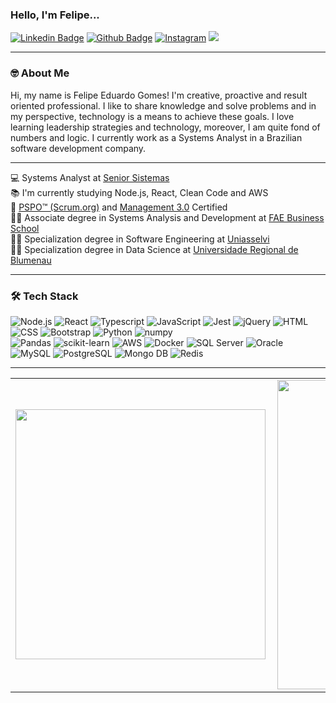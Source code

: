### Hello, I'm Felipe...
[![Linkedin Badge](https://img.shields.io/badge/-LinkedIn-0077B5?style=flat&logo=Linkedin&logoColor=white&link=https://www.linkedin.com/in/felipe-eduardo-gomes/)](https://www.linkedin.com/in/felipe-eduardo-gomes/) [![Github Badge](https://img.shields.io/badge/-Github-242A2D?style=flat&logo=Github&logoColor=white&link=https://github.com/gomesfg/)](https://github.com/gomesfg/) [![Instagram](https://img.shields.io/badge/-instagram-D42F8A?style=flat&logo=instagram&logoColor=white&link=https://www.instagram.com/felipegomes91/)](https://www.instagram.com/felipegomes91/) ![](https://komarev.com/ghpvc/?username=gomesfg)

---

### 🤓 About Me
Hi, my name is Felipe Eduardo Gomes! I'm creative, proactive and result oriented professional. I like to share knowledge and solve problems and in my perspective, technology is a means to achieve these goals. I love learning leadership strategies and technology, moreover, I am quite fond of numbers and logic. I currently work as a Systems Analyst in a Brazilian software development company. 

---

💻 Systems Analyst at [Senior Sistemas](https://www.senior.com.br/) <br/>
📚 I'm currently studying Node.js, React, Clean Code and AWS <br/>
📄 [PSPO™ (Scrum.org)](https://www.credly.com/badges/7a577364-a8a6-4c7e-8cfd-22bcd05f72e7?source=linked_in_profile) and [Management 3.0](https://management30.com/badges/felipe-eduardo-gomes-62634508963a9ece3192a3/) Certified <br/>
👨‍💻 Associate degree in Systems Analysis and Development at [FAE Business School](https://fae.edu/) <br/>
👨‍💻 Specialization degree in Software Engineering at [Uniasselvi](https://portal.uniasselvi.com.br/) <br/>
👨‍💻 Specialization degree in Data Science at [Universidade Regional de Blumenau](https://www.furb.br/) <br/>

---

### 🛠 Tech Stack
![Node.js](https://img.shields.io/badge/-Node.js-green?style=flat&logoColor=white&logo=nodedotjs) ![React](https://img.shields.io/badge/-React-45D1FD?style=flat&logoColor=white&logo=react) ![Typescript](https://img.shields.io/badge/-Typescript-ffdd19?style=flat&logoColor=white&logo=typescript&color=3178C6) ![JavaScript](https://img.shields.io/badge/-JavaScript-ffdd19?style=flat&logoColor=white&logo=javascript) ![Jest](https://img.shields.io/badge/-Jest-7478AE?style=flat&logoColor=white&logo=jest) ![jQuery](https://img.shields.io/badge/-jQuery-00d10d?style=flat&logoColor=white&logo=jquery) ![HTML](https://img.shields.io/badge/-HTML-ff0d00?style=flat&logoColor=white&logo=html5) ![CSS](https://img.shields.io/badge/-CSS-196eff?style=flat&logoColor=white&logo=css3) ![Bootstrap](https://img.shields.io/badge/-Bootstrap-196eff?style=flat&logoColor=white&logo=bootstrap) ![Python](https://img.shields.io/badge/-Python-0077B5?style=flat&logoColor=white&logo=python) ![numpy](https://img.shields.io/badge/-numpy-black?style=flat&logoColor=white&logo=numpy) <br/> ![Pandas](https://img.shields.io/badge/-Pandas-green?style=flat&logoColor=white&logo=pandas) ![scikit-learn](https://img.shields.io/badge/-scikit_learn-ffdd19?style=flat&logoColor=white&logo=scikitlearn) ![AWS](https://img.shields.io/badge/-AWS-ff961f?style=flat&logoColor=white&logo=amazonaws) ![Docker](https://img.shields.io/badge/-Docker-1090D1?style=flat&logoColor=white&logo=docker) ![SQL Server](https://img.shields.io/badge/-SQL_Server-white?style=flat&logoColor=black&logo=microsoftsqlserver) ![Oracle](https://img.shields.io/badge/-Oracle-red?style=flat&logoColor=white&logo=oracle) ![MySQL](https://img.shields.io/badge/-MySQL-1090D1?style=flat&logoColor=white&logo=mysql) ![PostgreSQL](https://img.shields.io/badge/-PostgreSQL-45D1FD?style=flat&logoColor=white&logo=postgresql) ![Mongo DB](https://img.shields.io/badge/-Mongo_DB-white?style=flat&logoColor=green&logo=mongodb) ![Redis](https://img.shields.io/badge/-Redis-white?style=flat&logoColor=red&logo=redis) 

---

<center>
  <table>
    <tr>
                <td><img width="400px" align="left" src="https://github-readme-stats.vercel.app/api/top-langs/?username=gomesfg&layout=compact&count_private=true&langs_count=7&theme=dark" /></td>
<!---<td><img width="400px" align="left" src="https://github-readme-stats.vercel.app/api/top-langs/?username=gomesfg&hide=Jupyter%20Notebook&layout=compact&count_private=true&langs_count=7&theme=dark" /></td>--->
        <td><img width="495px" align="left" src="https://github-readme-stats.vercel.app/api?username=gomesfg&show_icons=true&count_private=true&theme=dark" /></td>
    </tr>   
  </table>
</center>
